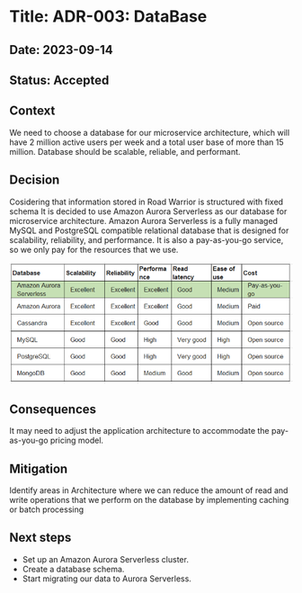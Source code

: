 # Title: ADR-003: DataBase
## Date: 2023-09-14
## Status: Accepted

## Context
We need to choose a database for our microservice architecture, which will have 2 million active users per week and a total user base of more than 15 million. Database should be scalable, reliable, and performant.
 
## Decision
Cosidering that information stored in Road Warrior is structured with fixed schema It is decided to use Amazon Aurora Serverless as our database for microservice architecture.
Amazon Aurora Serverless is a fully managed MySQL and PostgreSQL compatible relational database that is designed for scalability, reliability, and performance. It is also a pay-as-you-go service, so we only pay for the resources that we use.

![DB Comparison](DBComparison.png)
## Consequences
It may need to adjust the application architecture to accommodate the pay-as-you-go pricing model.

## Mitigation
Identify areas in Architecture where we can reduce the amount of read and write operations that we perform on the database by implementing caching or batch processing

## Next steps
* Set up an Amazon Aurora Serverless cluster.
* Create a database schema.
* Start migrating our data to Aurora Serverless.
